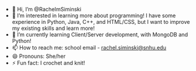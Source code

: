 - 👋 Hi, I’m @RachelmSiminski
- 👀 I’m interested in learning more about programming! I have some experience in Python, Java, C++, and HTML/CSS, but I want to improve my existing skills and learn more!
- 🌱 I’m currently learning Client/Server development, with MongoDB and Python!
- 📫 How to reach me: school email - rachel.siminski@snhu.edu
- 😄 Pronouns: She/her
- ⚡ Fun fact: I crochet and knit!

<!---
RachelmSiminski/RachelmSiminski is a ✨ special ✨ repository because its `README.md` (this file) appears on your GitHub profile.
You can click the Preview link to take a look at your changes.
--->
